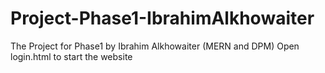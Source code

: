 # Project-Phase1-IbrahimAlkhowaiter
The Project for Phase1 by Ibrahim Alkhowaiter (MERN and DPM)
Open login.html to start the website
